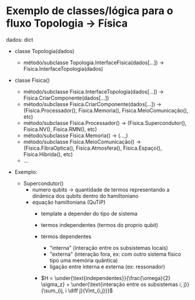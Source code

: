 
# Exemplo de classes/lógica para o fluxo Topologia -> Física




dados: dict

- classe Topologia(dados)
	- método/subclasse Topologia.InterfaceFisica(dados[...]) -> Fisica.InterfaceTopologia(dados)




- classe Fisica()
	- método/subclasse Fisica.InterfaceTopologia(dados[...]) -> Fisica.CriarComponente(dados[...])
	- método/subclasse Fisica.CriarComponente(dados[...]) -> (Fisica.Processador(), Fisica.Memoria(), Fisica.MeioComunicação(), etc)
	- método/subclasse Fisica.Processador() -> (Fisica.Supercondutor(), Fisica.NV(), Fisica.RMN(), etc)
	- método/subclasse Fisica.Memoria() -> (...,)
	- método/subclasse Fisica.MeioComunicação() -> (Fisica.FibraOptica(), Fisica.Atmosfera(), Fisica.Espaço(), Fisica.Hibrida(), etc)
	- ...

- Exemplo:

	- Supercondutor()
		- numero qubits -> quantidade de termos representando a dinâmica dos qubits dentro do hamiltoniano
		- equação hamiltoniana (QuTiP)
			- template a depender do tipo de sistema
			- termos independentes (termos do proprio qubit)
			- termos dependentes
				- "interna" (interação entre os subsistemas locais)
				- "externa" (interação fora, ex: com outro sistema físico tipo uma memória quântica)
				- ligação entre interna e externa (ex: ressonador)


			- $H = \under{\text{independentes}}{\frac{\omega}{2} \sigma_z} + \under{\text{interação entre os subsistemas i, j}}{\sum_{ij, i \diff j}{Vint_{i,j}}}$

